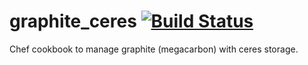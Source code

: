 graphite_ceres [![Build Status](https://api.travis-ci.org/darkonie/graphite_ceres.svg?branch=master)](https://travis-ci.org/darkonie/graphite_ceres)
==============

Chef cookbook to manage graphite (megacarbon) with ceres storage.

